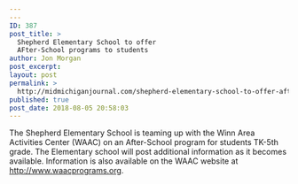 ```yaml
---
---
ID: 387
post_title: >
  Shepherd Elementary School to offer
  AFter-School programs to students
author: Jon Morgan
post_excerpt:
layout: post
permalink: >
  http://midmichiganjournal.com/shepherd-elementary-school-to-offer-after-school-programs-to-students
published: true
post_date: 2018-08-05 20:58:03
---
```

The Shepherd Elementary School is teaming up with the Winn Area Activities Center (WAAC) on an After-School program for students TK-5th grade. The Elementary school will post additional information as it becomes available. Information is also available on the WAAC website at <a href="http://www.waacprograms.org">http://www.waacprograms.org</a>.